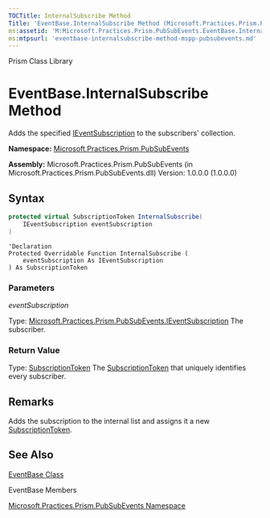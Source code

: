 ```yaml
---
TOCTitle: InternalSubscribe Method
Title: 'EventBase.InternalSubscribe Method (Microsoft.Practices.Prism.PubSubEvents)'
ms:assetid: 'M:Microsoft.Practices.Prism.PubSubEvents.EventBase.InternalSubscribe(Microsoft.Practices.Prism.PubSubEvents.IEventSubscription)'
ms:mtpsurl: 'eventbase-internalsubscribe-method-mspp-pubsubevents.md'
---
```


Prism Class Library

# EventBase.InternalSubscribe Method

Adds the specified [IEventSubscription](https://msdn.microsoft.com/library/microsoft.practices.prism.pubsubevents.ieventsubscription) to the subscribers' collection.

**Namespace:** [Microsoft.Practices.Prism.PubSubEvents](https://msdn.microsoft.com/library/microsoft.practices.prism.pubsubevents)

**Assembly:** Microsoft.Practices.Prism.PubSubEvents (in Microsoft.Practices.Prism.PubSubEvents.dll) Version: 1.0.0.0 (1.0.0.0)

## Syntax
```C#
protected virtual SubscriptionToken InternalSubscribe(
	IEventSubscription eventSubscription
)
```

```VB
'Declaration
Protected Overridable Function InternalSubscribe ( 
	eventSubscription As IEventSubscription
) As SubscriptionToken
```

### Parameters

*eventSubscription*

Type: [Microsoft.Practices.Prism.PubSubEvents.IEventSubscription](https://msdn.microsoft.com/library/microsoft.practices.prism.pubsubevents.ieventsubscription)
The subscriber.

### Return Value

Type: [SubscriptionToken](https://msdn.microsoft.com/library/microsoft.practices.prism.pubsubevents.subscriptiontoken)
The [SubscriptionToken](https://msdn.microsoft.com/library/microsoft.practices.prism.pubsubevents.subscriptiontoken) that uniquely identifies every subscriber.

## Remarks

Adds the subscription to the internal list and assigns it a new [SubscriptionToken](https://msdn.microsoft.com/library/microsoft.practices.prism.pubsubevents.subscriptiontoken).

## See Also

[EventBase Class](https://msdn.microsoft.com/library/microsoft.practices.prism.pubsubevents.eventbase)

EventBase Members

[Microsoft.Practices.Prism.PubSubEvents Namespace](https://msdn.microsoft.com/library/microsoft.practices.prism.pubsubevents)
